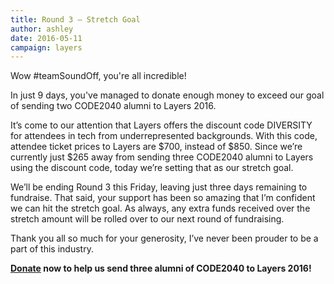 ```yaml
---
title: Round 3 – Stretch Goal
author: ashley
date: 2016-05-11
campaign: layers
---
```


Wow #teamSoundOff, you're all incredible! 

In just 9 days, you've managed to donate enough money to exceed our goal of sending two CODE2040 alumni to Layers 2016.

It’s come to our attention that Layers offers the discount code DIVERSITY for attendees in tech from underrepresented backgrounds. With this code, attendee ticket prices to Layers are $700, instead of $850. Since we’re currently just $265 away from sending three CODE2040 alumni to Layers using the discount code, today we’re setting that as our stretch goal. 

We’ll be ending Round 3 this Friday, leaving just three days remaining to fundraise. That said, your support has been so amazing that I’m confident we can hit the stretch goal. As always, any extra funds received over the stretch amount will be rolled over to our next round of fundraising.

Thank you all so much for your generosity, I’ve never been prouder to be a part of this industry.

**[Donate][donate] now to help us send three alumni of CODE2040 to Layers 2016!**

[donate]: https://www.youcaring.com/sound-off-layers
